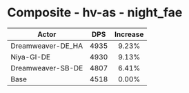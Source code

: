 # Composite - hv-as - night_fae
| Actor | DPS | Increase |
|---|:---:|:---:|
|Dreamweaver-DE_HA|4935|9.23%|
|Niya-GI-DE|4930|9.13%|
|Dreamweaver-SB-DE|4807|6.41%|
|Base|4518|0.00%|
